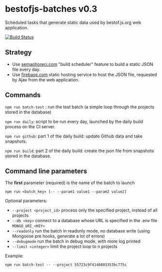 # bestofjs-batches v0.3

Scheduled tasks that generate static data used by bestof.js.org web application.

[![Build Status](https://semaphoreci.com/api/v1/projects/add14899-9368-4ae3-89df-21c09c9e0c36/548282/badge.svg)](https://semaphoreci.com/mikeair/bestofjs-batches)

## Strategy

* Use [semaphoreci.com](https://semaphoreci.com/) "build scheduler" feature to build a static JSON file every day.
* Use [firebase.com](https://www.firebase.com/) static hosting service to host the JSON file, requested by Ajax from the web application.

## Commands

`npm run batch-test` : run the test batch (a simple loop through the projects stored in the database)

`npm run daily`: script to be run every day, launched by the daily build process on the CI server.

`npm run github`: part 1 of the daily build: update Github data and take snapshots.

`npm run build`: part 2 of the daily build: create the json file from snapshots stored in the database.


## Command line parameters

The **first** parameter (required) is the name of the batch to launch

```
npm run <batch_key> [-- --param1 value1 --param2 value2]
```

Optional parameters:

* `--project <project_id>` process only the specified project, instead of all projects
* `--db <key>` connect to a database whose URL is specified in the .env file `MONGO_URI_<KEY>`
* `--readonly` run the batch in readonly mode, no database write (using Mongoose pre hooks, generate a lot of errors)
* `--debugmode` run the batch in debug mode, with more log printed
* `--limit <integer>` limit the project loop to n projects

Example:

```
npm run batch-test -- --project 55723c9f4140883353bc775c
```
